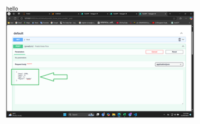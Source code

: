 hello
![Alt Text](https://github.com/60akramuddoula/ML-Project/blob/main/Bangladesh%20Home%20Price%20Prediction/Screenshot%202024-11-28%20172046.png)

